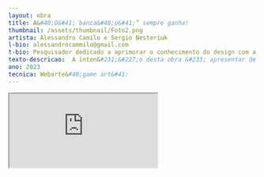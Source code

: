 ```yaml
---
layout: obra
title: A&#40;O&#41; banca&#40;o&#41;” sempre ganha!
thumbnail: /assets/thumbnail/Foto2.png
artista: Alessandro Camilo e Sergio Nesteriuk
l-bio: alessandrocammilo@gmail.com
t-bio: Pesquisador dedicado a aprimorar o conhecimento do design com a intera&#231;&#227;o digital. Extenso conhecimento em Design, EAD e Tecnologia afins. Mestre e Doutorando em Design pela UAM, com 28 anos de experi&#234;ncia profissional.
texto-descricao:  A inten&#231;&#227;o desta obra &#233; apresentar de forma lúdica e at&#233; cômica o funcionamento do Atendimento ao Cliente, que muitas vezes pode ser confuso e at&#233; prejudicial na resposta às dúvidas dos clientes. O projeto utiliza como base a interface de comunica&#231;&#227;o e a experi&#234;ncia do usuário, mostrando como um bom design pode reorganizar a forma como as informa&#231;&#245;es s&#227;o transmitidas, resultando em caminhos mais adequados para a solu&#231;&#227;o de problemas em um suposto Design de Servi&#231;o, que &#233; um dos focos da tese em desenvolvimento. S&#227;o analisadas tr&#234;s fases&#58; atendimento humano, automatizado e robotizado, evidenciando os desafios e armadilhas de cada uma.
ano: 2023
tecnica: Webarte&#40;game art&#41;
---
```



<iframe class="frame" scrolling="no" src="https://www.youtube.com/embed/F_KK1yX5THc"></iframe>
<br>
<!-- <a href="https://projetosacademicos.coisasemdesign.com.br/proj01/" target="_blank">TELA INTEIRA</a> -->
